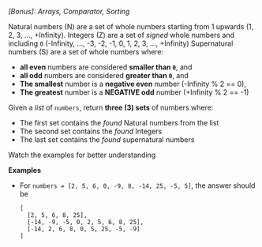 *[Bonus]: Arrays, Comparator, Sorting*

Natural numbers (N) are a set of whole numbers starting from 1 upwards (1, 2, 3, ..., +Infinity).
Integers (Z) are a set of *signed* whole numbers and including `0` (-Infinity, ..., -3, -2, -1, 0, 1, 2, 3, ..., +Infinity)
Supernatural numbers (S) are a set of whole numbers where:
 - **all even** numbers are considered **smaller than `0`**, and
 - **all odd** numbers are considered **greater than `0`**, and
 - **The smallest** number is a **negative even** number (-Infinity % 2 == 0),
 - **The greatest** number is a **NEGATIVE odd** number (+Infinity % 2 == -1)

Given a *list* of `numbers`, return **three (3) sets** of numbers where:
- The first set contains the *found* Natural numbers from the list
- The second set contains the *found* Integers
- The last set contains the *found* supernatural numbers

Watch the examples for better understanding

__Examples__
- For `numbers = [2, 5, 6, 0, -9, 8, -14, 25, -5, 5]`, the answer should be
  ```
  [
    [2, 5, 6, 8, 25],
    [-14, -9, -5, 0, 2, 5, 6, 8, 25],
    [-14, 2, 6, 8, 0, 5, 25, -5, -9]
  ]
  ```
